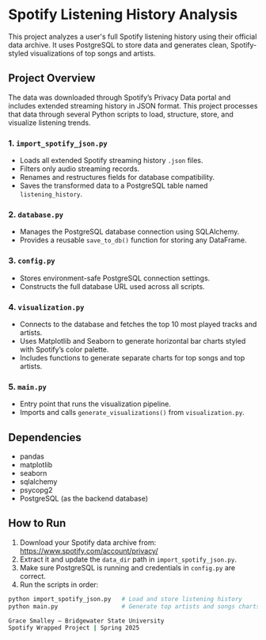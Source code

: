 # Spotify Listening History Analysis

This project analyzes a user's full Spotify listening history using their official data archive. It uses PostgreSQL to store data and generates clean, Spotify-styled visualizations of top songs and artists.

## Project Overview

The data was downloaded through Spotify’s Privacy Data portal and includes extended streaming history in JSON format. This project processes that data through several Python scripts to load, structure, store, and visualize listening trends.

### 1. `import_spotify_json.py`
- Loads all extended Spotify streaming history `.json` files.
- Filters only audio streaming records.
- Renames and restructures fields for database compatibility.
- Saves the transformed data to a PostgreSQL table named `listening_history`.

### 2. `database.py`
- Manages the PostgreSQL database connection using SQLAlchemy.
- Provides a reusable `save_to_db()` function for storing any DataFrame.

### 3. `config.py`
- Stores environment-safe PostgreSQL connection settings.
- Constructs the full database URL used across all scripts.

### 4. `visualization.py`
- Connects to the database and fetches the top 10 most played tracks and artists.
- Uses Matplotlib and Seaborn to generate horizontal bar charts styled with Spotify’s color palette.
- Includes functions to generate separate charts for top songs and top artists.

### 5. `main.py`
- Entry point that runs the visualization pipeline.
- Imports and calls `generate_visualizations()` from `visualization.py`.

## Dependencies
- pandas  
- matplotlib  
- seaborn  
- sqlalchemy  
- psycopg2  
- PostgreSQL (as the backend database)

## How to Run

1. Download your Spotify data archive from: https://www.spotify.com/account/privacy/
2. Extract it and update the `data_dir` path in `import_spotify_json.py`.
3. Make sure PostgreSQL is running and credentials in `config.py` are correct.
4. Run the scripts in order:
```bash
python import_spotify_json.py   # Load and store listening history
python main.py                  # Generate top artists and songs charts

Grace Smalley – Bridgewater State University
Spotify Wrapped Project | Spring 2025

